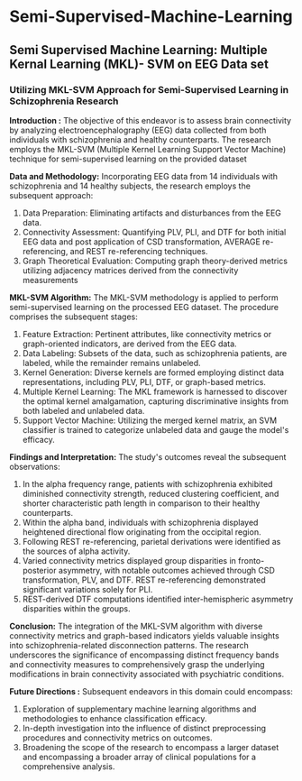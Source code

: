 # Semi-Supervised-Machine-Learning
## Semi Supervised Machine Learning: Multiple Kernal Learning (MKL)- SVM on EEG Data set
### Utilizing MKL-SVM Approach for Semi-Supervised Learning in Schizophrenia Research
**Introduction :** 
The objective of this endeavor is to assess brain connectivity by analyzing electroencephalography (EEG) data collected from both individuals with schizophrenia and healthy counterparts. The research employs the MKL-SVM (Multiple Kernel Learning Support Vector Machine) technique for semi-supervised learning on the provided dataset

**Data and Methodology:**
Incorporating EEG data from 14 individuals with schizophrenia and 14 healthy subjects, the research employs the subsequent approach:

1. Data Preparation: Eliminating artifacts and disturbances from the EEG data.
2. Connectivity Assessment: Quantifying PLV, PLI, and DTF for both initial EEG data and post application of CSD transformation, AVERAGE re-referencing, and REST re-referencing techniques.
3. Graph Theoretical Evaluation: Computing graph theory-derived metrics utilizing adjacency matrices derived from the connectivity measurements

**MKL-SVM Algorithm:**
The MKL-SVM methodology is applied to perform semi-supervised learning on the processed EEG dataset. The procedure comprises the subsequent stages:

1. Feature Extraction: Pertinent attributes, like connectivity metrics or graph-oriented indicators, are derived from the EEG data.
2. Data Labeling: Subsets of the data, such as schizophrenia patients, are labeled, while the remainder remains unlabeled.
3. Kernel Generation: Diverse kernels are formed employing distinct data representations, including PLV, PLI, DTF, or graph-based metrics.
4. Multiple Kernel Learning: The MKL framework is harnessed to discover the optimal kernel amalgamation, capturing discriminative insights from both labeled and unlabeled data.
5. Support Vector Machine: Utilizing the merged kernel matrix, an SVM classifier is trained to categorize unlabeled data and gauge the model's efficacy.

**Findings and Interpretation:** 
The study's outcomes reveal the subsequent observations:

1. In the alpha frequency range, patients with schizophrenia exhibited diminished connectivity strength, reduced clustering coefficient, and shorter characteristic path length in comparison to their healthy counterparts.
2. Within the alpha band, individuals with schizophrenia displayed heightened directional flow originating from the occipital region.
3. Following REST re-referencing, parietal derivations were identified as the sources of alpha activity.
4. Varied connectivity metrics displayed group disparities in fronto-posterior asymmetry, with notable outcomes achieved through CSD transformation, PLV, and DTF. REST re-referencing demonstrated significant variations solely for PLI.
5. REST-derived DTF computations identified inter-hemispheric asymmetry disparities within the groups.

**Conclusion:**
The integration of the MKL-SVM algorithm with diverse connectivity metrics and graph-based indicators yields valuable insights into schizophrenia-related disconnection patterns. The research underscores the significance of encompassing distinct frequency bands and connectivity measures to comprehensively grasp the underlying modifications in brain connectivity associated with psychiatric conditions.

**Future Directions :**
Subsequent endeavors in this domain could encompass:

1. Exploration of supplementary machine learning algorithms and methodologies to enhance classification efficacy.
2. In-depth investigation into the influence of distinct preprocessing procedures and connectivity metrics on outcomes.
3. Broadening the scope of the research to encompass a larger dataset and encompassing a broader array of clinical populations for a comprehensive analysis.


